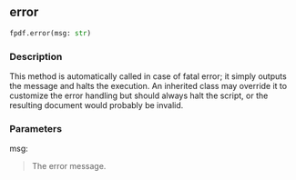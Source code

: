 ## error ##

```python
fpdf.error(msg: str)
```

### Description ###

This method is automatically called in case of fatal error; it simply outputs the message and halts the execution. An inherited class may override it to customize the error handling but should always halt the script, or the resulting document would probably be invalid.

### Parameters ###

msg:
> The error message.


